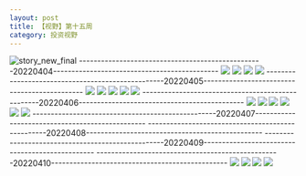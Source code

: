 ```yaml
---
layout: post
title: 【视野】第十五周
category: 投资视野
---
```

![story_new_final](http://r8s97vm6g.hd-bkt.clouddn.com/img/story_new_final_0322.png)
--------------------------------------------------20220404---------------------------------------------
![](http://r8s97vm6g.hd-bkt.clouddn.com/img/factors-220404-1.png)
![](http://r8s97vm6g.hd-bkt.clouddn.com/img/factors-220404-2.png)
![](http://r8s97vm6g.hd-bkt.clouddn.com/img/factors-220404-3.png)
![](http://r8s97vm6g.hd-bkt.clouddn.com/img/factors-220404-4.png)
--------------------------------------------------20220405---------------------------------------------
![](http://r8s97vm6g.hd-bkt.clouddn.com/img/factors-220405-1.png)
![](http://r8s97vm6g.hd-bkt.clouddn.com/img/factors-220405-2.png)
![](http://r8s97vm6g.hd-bkt.clouddn.com/img/factors-220405-3.png)
![](http://r8s97vm6g.hd-bkt.clouddn.com/img/factors-220405-4.png)
![](http://r8s97vm6g.hd-bkt.clouddn.com/img/factors-220405-5.png)
--------------------------------------------------20220406---------------------------------------------
![](http://r8s97vm6g.hd-bkt.clouddn.com/img/factors-220406-1.png)
![](http://r8s97vm6g.hd-bkt.clouddn.com/img/factors-220406-2.png)
![](http://r8s97vm6g.hd-bkt.clouddn.com/img/factors-220406-3.png)
![](http://r8s97vm6g.hd-bkt.clouddn.com/img/factors-220406-4.png)
![](http://r8s97vm6g.hd-bkt.clouddn.com/img/factors-220406-5.png)
![](http://r8s97vm6g.hd-bkt.clouddn.com/img/factors-220406-6.png)
--------------------------------------------------20220407------------------------------------------------
--------------------------------------------------20220408------------------------------------------------
--------------------------------------------------20220409------------------------------------------------
--------------------------------------------------20220410------------------------------------------------
![](http://r8s97vm6g.hd-bkt.clouddn.com/img/factors-220410-1.png)
![](http://r8s97vm6g.hd-bkt.clouddn.com/img/factors-220410-2.png)
![](http://r8s97vm6g.hd-bkt.clouddn.com/img/factors-220410-3.png)
![](http://r8s97vm6g.hd-bkt.clouddn.com/img/factors-220410-4.png)

  




